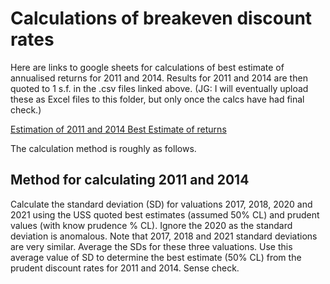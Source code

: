 # Calculations of breakeven discount rates

Here are links to google sheets for calculations of best estimate of annualised returns for 2011 and 2014. Results for 2011 and 2014 are then quoted to 1 s.f. in the .csv files linked above. 
(JG: I will eventually upload these as Excel files to this folder, but only once the calcs have had final check.)

[Estimation of 2011 and 2014 Best Estimate of returns](https://docs.google.com/spreadsheets/d/1zvyYbNkE8_sET5640TCURjYRjockkY2gnRUPwyIQi1c/edit?usp=sharing "Best Est 2011 2014")

The calculation method is roughly as follows.

## Method for calculating 2011 and 2014

Calculate the standard deviation (SD) for valuations 2017, 2018, 2020 and 2021 using the USS quoted best estimates (assumed 50% CL) and prudent values (with know prudence % CL). Ignore the 2020 as the standard deviation is anomalous. Note that 2017, 2018 and 2021 standard deviations are very similar. Average the SDs for these three valuations. Use this average value of SD to determine the best estimate (50% CL) from the prudent discount rates for 2011 and 2014. Sense check. 
